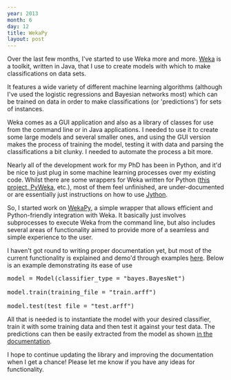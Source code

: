 ```yaml
---
year: 2013
month: 6
day: 12
title: WekaPy
layout: post
---
```


<p>Over the last few months, I've started to use Weka more and more. <a href="http://www.cs.waikato.ac.nz/ml/weka/" target="_blank">Weka</a> is a toolkit, written in Java, that I use to create models with which to make classifications on data sets.</p>
<p>It features a wide variety of different machine learning algorithms (although I've used the logistic regressions and Bayesian networks most) which can be trained on data in order to make classifications (or 'predictions') for sets of instances.</p>
<p>Weka comes as a GUI application and also as a library of classes for use from the command line or in Java applications. I needed to use it to create some large models and several smaller ones, and using the GUI version makes the process of training the model, testing it with data and parsing the classifications a bit clunky. I needed to automate the process a bit more.</p>
<p>Nearly all of the development work for my PhD has been in Python, and it'd be nice to just plug in some machine learning processes over my existing code. Whilst there are some wrappers for Weka written for Python (<a href="https://github.com/chrisspen/weka" target="_blank">this project, <a href="https://pypi.python.org/pypi/PyWeka" target="_blank">PyWeka</a>, etc.), most of them feel unfinished, are under-documented or are essentially just instructions on how to use <a href="http://www.jython.org/" target="_blank">Jython</a>.</p>
<p>So, I started work on <a href="https://github.com/willwebberley/WekaPy" target="_blank">WekaPy</a>, a simple wrapper that allows efficient and Python-friendly integration with Weka. It basically just involves subprocesses to execute Weka from the command line, but also includes several areas of functionality aimed to provide more of a seamless and simple experience to the user.</p>
<p>I haven't got round to writing proper documentation yet, but most of the current functionality is explained and demo'd through examples <a href="https://github.com/willwebberley/WekaPy#example-usage" target="_blank">here</a>. Below is an example demonstrating its ease of use</p>
<pre class="python">
model = Model(classifier_type = "bayes.BayesNet")<br />
model.train(training_file = "train.arff")<br />
model.test(test_file = "test.arff")
</pre>
<p>All that is needed is to instantiate the model with your desired classifier, train it with some training data and then test it against your test data. The predictions can then be easily extracted from the model as shown <a href="https://github.com/willwebberley/WekaPy#accessing-the-predictions" target="_blank">in the documentation</a>.</p>
<p>I hope to continue updating the library and improving the documentation when I get a chance! Please let me know if you have any ideas for functionality.</p>
